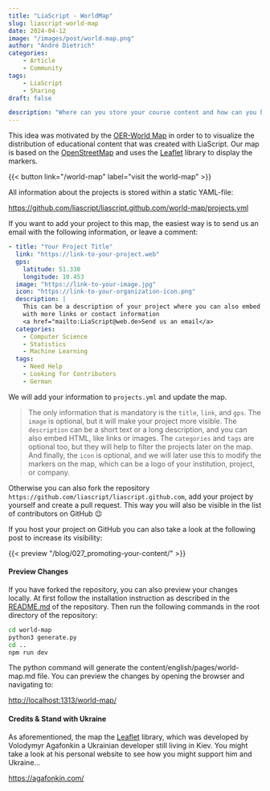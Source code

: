 ```yaml
---
title: "LiaScript - WorldMap"
slug: liascript-world-map
date: 2024-04-12
image: "/images/post/world-map.png"
author: "André Dietrich"
categories:
    - Article
    - Community
tags:
    - LiaScript
    - Sharing
draft: false

description: "Where can you store your course content and how can you host it for free..."
---
```


This idea was motivated by the [OER-World Map](https://www.youtube.com/watch?v=VLcd41vLDGs) in order to to visualize the distribution of educational content that was created with LiaScript. Our map is based on the [OpenStreetMap](https://www.openstreetmap.org/#map=7/51.330/10.453) and uses the [Leaflet](https://leafletjs.com/) library to display the markers.

{{< button link="/world-map" label="visit the world-map" >}}

All information about the projects is stored within a static YAML-file:

https://github.com/liascript/liascript.github.com/world-map/projects.yml

If you want to add your project to this map, the easiest way is to send us an email with the following information, or leave a comment:

``` yaml
- title: "Your Project Title"
  link: "https://link-to-your-project.web"
  gps:
    latitude: 51.330
    longitude: 10.453
  image: "https://link-to-your-image.jpg"
  icon: "https://link-to-your-organization-icon.png"
  description: |
    This can be a description of your project where you can also embed HTML,
    with more links or contact information
    <a href="mailto:LiaScript@web.de>Send us an email</a>
  categories:
    - Computer Science
    - Statistics
    - Machine Learning
  tags:
    - Need Help
    - Looking for Contributors
    - German  
```

We will add your information to `projects.yml` and update the map.

> The only information that is mandatory is the `title`, `link`, and `gps`. The `image` is optional, but it will make your project more visible. The `description` can be a short text or a long description, and you can also embed HTML, like links or images. The `categories` and `tags` are optional too, but they will help to filter the projects later on the map. And finally, the `icon` is optional, and we will later use this to modify the markers on the map, which can be a logo of your institution, project, or company.

Otherwise you can also fork the repository `https://github.com/liascript/liascript.github.com`, add your project by yourself and create a pull request. This way you will also be visible in the list of contributors on GitHub 😉

If you host your project on GitHub you can also take a look at the following post to increase its visibility:

{{< preview "/blog/027_promoting-your-content/" >}}

#### Preview Changes

If you have forked the repository, you can also preview your changes locally. At first follow the installation instruction as described in the [README.md](https://github.com/LiaScript/liascript.github.com/blob/master/README.md) of the repository.
Then run the following commands in the root directory of the repository:

``` bash
cd world-map
python3 generate.py
cd ..
npm run dev
```

The python command will generate the content/english/pages/world-map.md file. You can preview the changes by opening the browser and navigating to:

[http://localhost:1313/world-map/](http://localhost:1313/world-map/)

#### Credits & Stand with Ukraine

As aforementioned, the map the [Leaflet](https://leafletjs.com/) library, which was developed by Volodymyr Agafonkin a Ukrainian developer still living in Kiev. You might take a look at his personal website to see how you might support him and Ukraine...

https://agafonkin.com/

